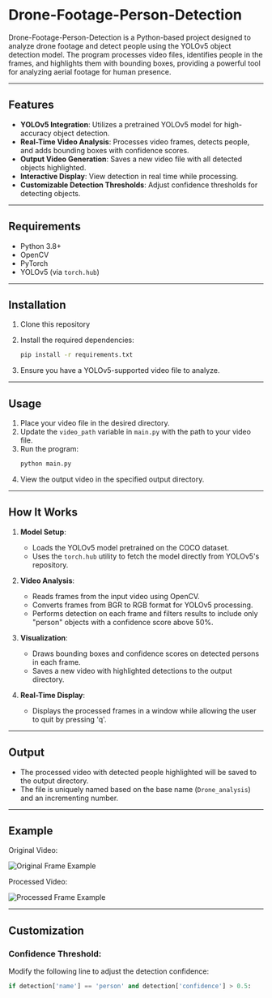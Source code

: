 # Drone-Footage-Person-Detection

Drone-Footage-Person-Detection is a Python-based project designed to analyze drone footage and detect people using the YOLOv5 object detection model. The program processes video files, identifies people in the frames, and highlights them with bounding boxes, providing a powerful tool for analyzing aerial footage for human presence.

---

## Features
- **YOLOv5 Integration**: Utilizes a pretrained YOLOv5 model for high-accuracy object detection.
- **Real-Time Video Analysis**: Processes video frames, detects people, and adds bounding boxes with confidence scores.
- **Output Video Generation**: Saves a new video file with all detected objects highlighted.
- **Interactive Display**: View detection in real time while processing.
- **Customizable Detection Thresholds**: Adjust confidence thresholds for detecting objects.

---

## Requirements
- Python 3.8+
- OpenCV
- PyTorch
- YOLOv5 (via `torch.hub`)

---

## Installation
1. Clone this repository

2. Install the required dependencies:
    ```bash
    pip install -r requirements.txt
    ```

3. Ensure you have a YOLOv5-supported video file to analyze.

---

## Usage
1. Place your video file in the desired directory.
2. Update the `video_path` variable in `main.py` with the path to your video file.
3. Run the program:
    ```bash
    python main.py
    ```
4. View the output video in the specified output directory.

---

## How It Works
1. **Model Setup**: 
   - Loads the YOLOv5 model pretrained on the COCO dataset.
   - Uses the `torch.hub` utility to fetch the model directly from YOLOv5's repository.

2. **Video Analysis**: 
   - Reads frames from the input video using OpenCV.
   - Converts frames from BGR to RGB format for YOLOv5 processing.
   - Performs detection on each frame and filters results to include only "person" objects with a confidence score above 50%.

3. **Visualization**: 
   - Draws bounding boxes and confidence scores on detected persons in each frame.
   - Saves a new video with highlighted detections to the output directory.

4. **Real-Time Display**: 
   - Displays the processed frames in a window while allowing the user to quit by pressing 'q'.

---

## Output
- The processed video with detected people highlighted will be saved to the output directory.
- The file is uniquely named based on the base name (`Drone_analysis`) and an incrementing number.

---

## Example
Original Video:

![Original Frame Example](example_images/original_frame.jpg)

Processed Video:

![Processed Frame Example](example_images/processed_frame.jpg)

---

## Customization
### Confidence Threshold:
Modify the following line to adjust the detection confidence:
```python
if detection['name'] == 'person' and detection['confidence'] > 0.5:
